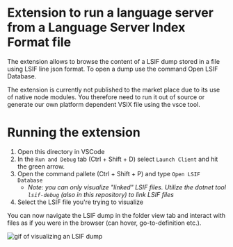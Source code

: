# Extension to run a language server from a Language Server Index Format file

The extension allows to browse the content of a LSIF dump stored in a file using LSIF line json format. To open a dump use the command Open LSIF Database.

The extension is currently not published to the market place due to its use of native node modules. You therefore need to run it out of source or generate our own platform dependent VSIX file using the vsce tool.

# Running the extension

1. Open this directory in VSCode
2. In the `Run and Debug` tab (Ctrl + Shift + D) select `Launch Client` and hit the green arrow.
3. Open the command pallete (Ctrl + Shift + P) and type `Open LSIF Database`
    - *Note: you can only visualize "linked" LSIF files. Utilize the dotnet tool `lsif-debug` (also in this repository) to link LSIF files*
4. Select the LSIF file you're trying to visualize

You can now navigate the LSIF dump in the folder view tab and interact with files as if you were in the browser (can hover, go-to-definition etc.).

![gif of visualizing an LSIF dump](https://i.imgur.com/oVA7rgz.gif)